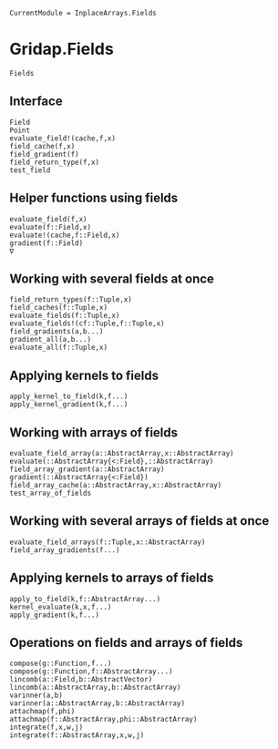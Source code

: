 ```@meta
CurrentModule = InplaceArrays.Fields
```
# Gridap.Fields

```@docs
Fields
```

## Interface

```@docs
Field
Point
evaluate_field!(cache,f,x)
field_cache(f,x)
field_gradient(f)
field_return_type(f,x)
test_field
```
## Helper functions using fields

```@docs
evaluate_field(f,x)
evaluate(f::Field,x)
evaluate!(cache,f::Field,x)
gradient(f::Field)
∇
```

## Working with several fields at once

```@docs
field_return_types(f::Tuple,x)
field_caches(f::Tuple,x)
evaluate_fields(f::Tuple,x)
evaluate_fields!(cf::Tuple,f::Tuple,x)
field_gradients(a,b...)
gradient_all(a,b...)
evaluate_all(f::Tuple,x)
```

## Applying kernels to fields

```@docs
apply_kernel_to_field(k,f...)
apply_kernel_gradient(k,f...)
```

## Working with arrays of fields

```@docs
evaluate_field_array(a::AbstractArray,x::AbstractArray)
evaluate(::AbstractArray{<:Field},::AbstractArray)
field_array_gradient(a::AbstractArray)
gradient(::AbstractArray{<:Field})
field_array_cache(a::AbstractArray,x::AbstractArray)
test_array_of_fields
```

## Working with several arrays of fields at once

```@docs
evaluate_field_arrays(f::Tuple,x::AbstractArray)
field_array_gradients(f...)
```
## Applying kernels to arrays of fields

```@docs
apply_to_field(k,f::AbstractArray...)
kernel_evaluate(k,x,f...)
apply_gradient(k,f...)
```

## Operations on fields and arrays of fields


```@docs
compose(g::Function,f...)
compose(g::Function,f::AbstractArray...)
lincomb(a::Field,b::AbstractVector)
lincomb(a::AbstractArray,b::AbstractArray)
varinner(a,b)
varinner(a::AbstractArray,b::AbstractArray)
attachmap(f,phi)
attachmap(f::AbstractArray,phi::AbstractArray)
integrate(f,x,w,j)
integrate(f::AbstractArray,x,w,j)
```


